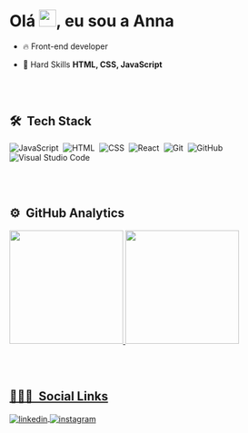 <!-- ### Olá Pessoal! Sou a Anna 👋 -->

<h1 align="left">Olá <img src="https://raw.githubusercontent.com/kaueMarques/kaueMarques/master/hi.gif" width="30px">, eu sou a Anna</h1>


- 🔥 Front-end developer

<!-- - 👨‍💻 All of my projects are available at [annasabino.work](https://maykbrito.dev) 

- ▶️ I regularly post videos on [youtube.com/maykbrito](https://youtube.com/maykbrito)
-->
- 💬 Hard Skills **HTML, CSS, JavaScript**


<br><br>

## 🛠 &nbsp;Tech Stack

![JavaScript](https://img.shields.io/badge/-JavaScript-836FFF?style=flat&logo=javascript)&nbsp;
![HTML](https://img.shields.io/badge/-HTML-836FFF?style=flat&logo=HTML5)&nbsp;
![CSS](https://img.shields.io/badge/-CSS-836FFF?style=flat&logo=CSS3&logoColor=1572B6)&nbsp;
![React](https://img.shields.io/badge/-React-836FFF?style=flat&logo=react)&nbsp;
![Git](https://img.shields.io/badge/-Git-836FFF?style=flat&logo=git)&nbsp;
![GitHub](https://img.shields.io/badge/-GitHub-836FFF?style=flat&logo=github)&nbsp;
![Visual Studio Code](https://img.shields.io/badge/-Visual%20Studio%20Code-836FFF?style=flat&logo=visual-studio-code&logoColor=007ACC)&nbsp;


<br><br>

## ⚙️ &nbsp;GitHub Analytics

<div align="left">
  <a href="https://github.com/rafaballerini">
  <img height="200em" src="https://github-readme-stats.vercel.app/api?username=annassabino&show_icons=true&theme=midnight-purple&include_all_commits=true&count_private=true"/>
  <img height="200em" src="https://github-readme-stats.vercel.app/api/top-langs/?username=annassabino&layout=compact&langs_count=7&theme=midnight-purple"/>
</div>

<br><br>

## 👩🏼‍🦱 &nbsp;Social Links

<!-- <p align="left" style="background:yellow">
<a href="https://codepen.io/maykbrito" target="_blank">
  <img align="center" src="https://img.shields.io/badge/-maykbrito-05122A?style=flat&logo=codepen" alt="codepen"/>
</a> 
<a href="https://twitter.com/maykbrito" target="_blank">
  <img align="center" src="https://img.shields.io/badge/-maykbrito-05122A?style=flat&logo=twitter" alt="twitter"/>  
</a> 
<a href="https://youtube.com/maykbrito" target="_blank">
 <img align="center" src="https://img.shields.io/badge/-maykbrito-05122A?style=flat&logo=youtube" alt="youtube"/>
</a>
</p>
-->
<a href="https://linkedin.com/in/annaclaudiasabino" target="_blank">
  <img align="center" src="https://img.shields.io/badge/-annaclaudiasabino-836FFF?style=for-the-badge&logo=linkedin" alt="linkedin"/>
</a>
<a href="https://instagram.com/annaclaudiasabino" target="_blank">
 <img align="center" src="https://img.shields.io/badge/-annaclaudiasabino-836FFF?style=for-the-badge&logo=instagram" alt="instagram"/>
</a>



